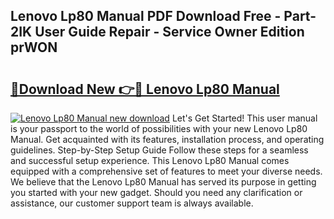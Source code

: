 ## Lenovo Lp80 Manual PDF Download Free - Part-2IK User Guide Repair - Service Owner Edition prWON

# <h2><a href="http://cf13983.oget.top/?id=Lenovo+Lp80+Manual">🔗Download New 👉🔴 Lenovo Lp80 Manual</a></h2>

[![Lenovo Lp80 Manual new download](https://i.imgur.com/5g1atiW.png)](http://cf13983.oget.top/?id=Lenovo+Lp80+Manual)
Let's Get Started! This user manual is your passport to the world of possibilities with your new Lenovo Lp80 Manual. Get acquainted with its features, installation process, and operating guidelines. Step-by-Step Setup Guide Follow these steps for a seamless and successful setup experience. This Lenovo Lp80 Manual comes equipped with a comprehensive set of features to meet your diverse needs. We believe that the Lenovo Lp80 Manual has served its purpose in getting you started with your new gadget. Should you need any clarification or assistance, our customer support team is always available.
